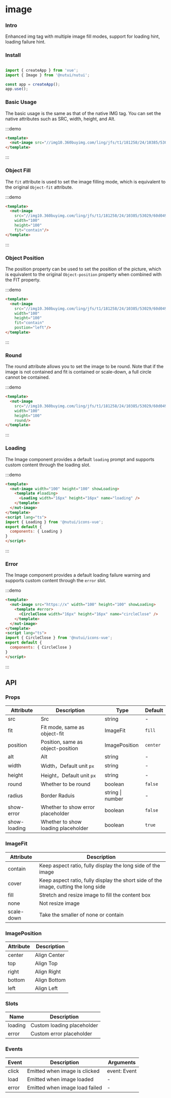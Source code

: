 # image 

### Intro

Enhanced img tag with multiple image fill modes, support for loading hint, loading failure hint.

### Install

```javascript

import { createApp } from 'vue';
import { Image } from '@nutui/nutui';

const app = createApp();
app.use();

```

### Basic Usage


The basic usage is the same as that of the native IMG tag. You can set the native attributes such as SRC, width, height, and Alt.

:::demo

```html
<template>
  <nut-image src="//img10.360buyimg.com/ling/jfs/t1/181258/24/10385/53029/60d04978Ef21f2d42/92baeb21f907cd24.jpg" width="100" height="100"></nut-image>
</template>
```

:::

### Object Fill

The `fit` attribute is used to set the image filling mode, which is equivalent to the original `Object-fit` attribute.

:::demo

```html
<template>
  <nut-image 
    src="//img10.360buyimg.com/ling/jfs/t1/181258/24/10385/53029/60d04978Ef21f2d42/92baeb21f907cd24.jpg" 
    width="100" 
    height="100"
    fit="contain"/>
</template>
```

:::

### Object Position

The position property can be used to set the position of the picture, which is equivalent to the original `Object-position` property when combined with the FIT property.

:::demo

```html
<template>
  <nut-image 
    src="//img10.360buyimg.com/ling/jfs/t1/181258/24/10385/53029/60d04978Ef21f2d42/92baeb21f907cd24.jpg" 
    width="100" 
    height="100"
    fit="contain"
    postion="left"/>
</template>
```

:::

### Round

The round attribute allows you to set the image to be round. Note that if the image is not contained and fit is contained or scale-down, a full circle cannot be contained.

:::demo

```html
<template>
  <nut-image 
    src="//img10.360buyimg.com/ling/jfs/t1/181258/24/10385/53029/60d04978Ef21f2d42/92baeb21f907cd24.jpg" 
    width="100" 
    height="100"
    round/>
</template>
```

:::

### Loading

The Image component provides a default `loading` prompt and supports custom content through the loading slot.

:::demo

```html
<template>
  <nut-image width="100" height="100" showLoading>
    <template #loading>
      <Loading width="16px" height="16px" name="loading" />
    </template>
  </nut-image>
</template>
<script lang="ts">
import { Loading } from '@nutui/icons-vue';
export default {
  components: { Loading }
}
</script>
```

:::

### Error

The Image component provides a default loading failure warning and supports custom content through the `error` slot.

:::demo

```html
<template>
  <nut-image src="https://x" width="100" height="100" showLoading>
    <template #error>
      <CircleClose width="16px" height="16px" name="circleClose" />
    </template>
  </nut-image>
</template>
<script lang="ts">
import { CircleClose } from '@nutui/icons-vue';
export default {
  components: { CircleClose }
}
</script>
```

:::

## API

### Props

| Attribute         | Description                             | Type   | Default           |
|--------------|----------------------------------|--------|------------------|
| src         | Src               | string | -                |
| fit         | Fit mode, same as object-fit     | ImageFit | `fill`                |
| position    | Position, same as object-position  | ImagePosition | `center`              |
| alt         | Alt               | string | -                |
| width         | Width，Default unit `px`             | string | -                |
| height         | Height，Default unit `px`              | string | -                |
| round         | Whether to be round               | boolean | `false`              |
| radius         | Border Raduis               | string \| number | -                |
| show-error         | Whether to show error placeholder | boolean | `false`              |
| show-loading         | Whether to show loading placeholder | boolean | `true`              |

### ImageFit 

| Attribute         | Description                             |
|--------------|----------------------------------|
| contain         | Keep aspect ratio, fully display the long side of the image    |
| cover         | Keep aspect ratio, fully display the short side of the image, cutting the long side     |
| fill    | Stretch and resize image to fill the content box  |
| none    | Not resize image  |
| scale-down    | Take the smaller of none or contain  |

### ImagePosition 

| Attribute         | Description                             |
|--------------|----------------------------------|
| center         | Align Center    |
| top         | Align Top     |
| right    | Align Right  |
| bottom    | Align Bottom  |
| left   | Align Left  |

### Slots
| Name         | Description                             |
|--------------|----------------------------------|
| loading      | Custom loading placeholder     |
| error    | Custom error placeholder  |

### Events

| Event | Description           | Arguments     |
|--------|----------------|--------------|
| click  | Emitted when image is clicked | event: Event |
| load  | Emitted when image loaded | - |
| error  | Emitted when image load failed | - |

